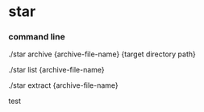 # star
### command line

./star archive {archive-file-name} {target directory path}
  
./star list {archive-file-name}
  
./star extract {archive-file-name}

test

